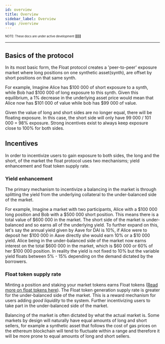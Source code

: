 ```yaml
---
id: overview
title: Overview
sidebar_label: Overview
slug: /overview
---
```


<sub><sup> NOTE: These docs are under active development 👷‍♀️👷 </sup></sub>

---

## Basics of the protocol

In its most basic form, the Float protocol creates a 'peer-to-peer' exposure market where long positions on one synthetic asset(synth), are offset by short positions on that same synth.

For example, Imagine Alice has $100 000 of short exposure to a synth, while Bob had $100 000 of long exposure to this synth. Given this equilibrium, a 1% decrease in the underlying asset price would mean that Alice now has $101 000 of value while bob has $99 000 of value.

Given the value of long and short sides are no longer equal, there will be floating exposure. In this case, the short side will only have 99 000 / 101 000 = 98% exposure. Strong incentives exist to always keep exposure close to 100% for both sides.

## Incentives

In order to incentivize users to gain exposure to both sides, the long and the short, of the market the float protocol uses two mechanisms; yield enhancement and float token supply rate.

### Yield enhancement

The primary mechanism to incentivize a balancing in the market is through splitting the yield from the underlying collateral to the under-balanced side of the market.

For example, Imagine a market with two participants, Alice with a $100 000 long position and Bob with a $500 000 short position. This means there is a total value of $600 000 in the market. The short side of the market is under-balanced and so earns all of the underlying yield. To further expand on this, let's say the annual yield given by Aave for DAI is 10%, if Alice were to deposit her $100 000 in Aave directly she would earn 10% or a $10 000 yield. Alice being in the under-balanced side of the market now earns interest on the total $600 000 in the market, which is $60 000 or 60% of her $100 000 position. In reality the yield is not fixed to 10% but the variable yield floats between 5% - 15% depending on the demand dictated by the borrowers.

### Float token supply rate

Minting a position and staking your market tokens earns Float tokens ([Read more on float tokens here](/docs/float-token)). The Float token generation supply rate is greater for the under-balanced side of the market. This is a reward mechanism for users adding _good liquidity_ to the system. Further incentivizing users to take part in the under-balanced side of the market.

<!-- ### Imbalance penalty   TODO: based on decision around this fee will reintroduce and finish
Additional adding _bad liquidity_ to the market or entering the market on the over-balanced side is exposed to a balancing fee of 50 basis points which goes to the opposite side of the market. This is -->

Balancing of the market is often dictated by what the actual market is. Some markets by design will naturally have equal amounts of long and short sellers, for example a synthetic asset that follows the cost of gas prices on the ethereum blockchain will tend to fluctuate within a range and therefore it will be more prone to equal amounts of long and short sellers.
